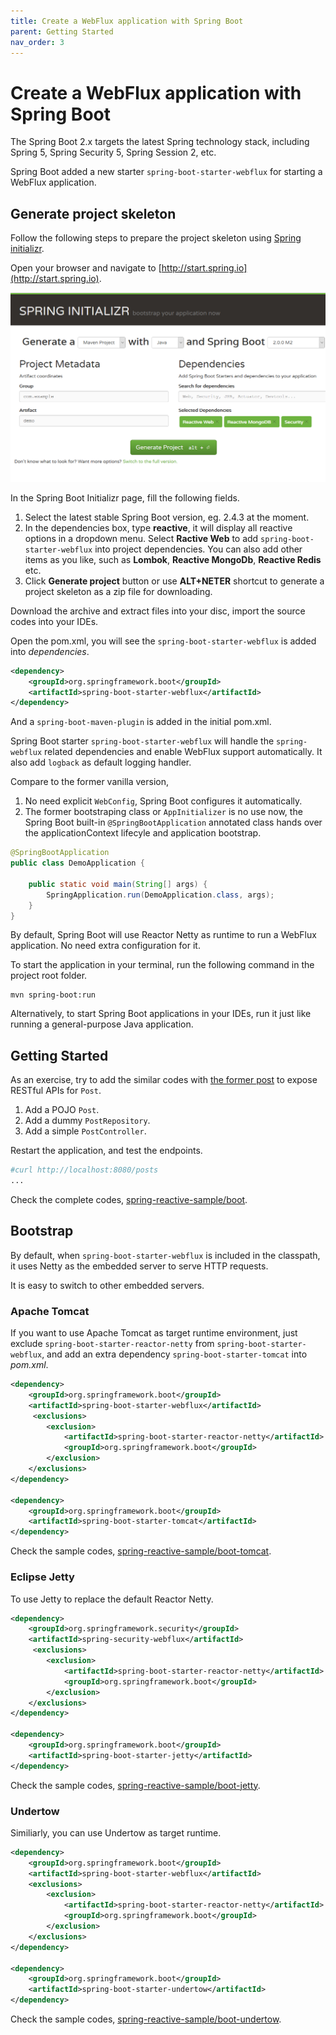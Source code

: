 ```yaml
---
title: Create a WebFlux application with Spring Boot
parent: Getting Started
nav_order: 3
---
```


# Create a WebFlux application with Spring Boot

The Spring Boot 2.x targets the latest Spring technology stack, including Spring 5, Spring Security 5, Spring Session 2, etc. 

Spring Boot added a new starter `spring-boot-starter-webflux` for starting a WebFlux application.


## Generate project skeleton

Follow the following steps to prepare the project skeleton using [Spring initializr](http://start.spring.io).

Open your browser and navigate to [http://start.spring.io](http://start.spring.io). 

![Spring Boot initializer](./init.png)

In the Spring Boot Initializr page, fill the following fields. 

1. Select the latest stable Spring Boot version, eg. 2.4.3 at the moment. 
2. In the dependencies box, type **reactive**, it will display all reactive options in a dropdown menu. Select **Ractive Web** to add `spring-boot-starter-webflux` into project dependencies. You can also add other items as you like, such as **Lombok**, **Reactive MongoDb**, **Reactive Redis** etc.
3. Click **Generate project** button or use **ALT+NETER** shortcut to generate a project skeleton as a zip file for downloading.

Download the archive and extract files into your disc, import the source codes into your IDEs.

Open the pom.xml, you will see the `spring-boot-starter-webflux` is added into *dependencies*.

```xml
<dependency>
	<groupId>org.springframework.boot</groupId>
	<artifactId>spring-boot-starter-webflux</artifactId>
</dependency>
```

And a `spring-boot-maven-plugin` is added in the initial pom.xml.

Spring Boot starter `spring-boot-starter-webflux` will handle the `spring-webflux` related dependencies and enable WebFlux support automatically. It also add `logback` as default logging handler.

Compare to the former vanilla version,

1. No need explicit `WebConfig`, Spring Boot configures it automatically.
2. The former bootstraping class or `AppInitializer` is no use now, the Spring Boot built-in `@SpringBootApplication` annotated class hands over the applicationContext lifecyle and application bootstrap.

```java
@SpringBootApplication
public class DemoApplication {

    public static void main(String[] args) {
        SpringApplication.run(DemoApplication.class, args);
    }
}
```

By default, Spring Boot will use Reactor Netty as runtime to run a WebFlux application. No need extra configuration for it.

To start the application in your terminal, run the following command in the project root folder.

```
mvn spring-boot:run
```

Alternatively, to start Spring Boot applications in your IDEs, run it just like running a general-purpose Java application.


## Getting Started

As an exercise, try to add the similar codes with [the former post](./first.md) to expose RESTful APIs for `Post`.

1. Add a POJO `Post`.
2. Add a dummy `PostRepository`.
3. Add a simple `PostController`.

Restart the application, and test the endpoints.

```bash
#curl http://localhost:8080/posts
...
```

Check the complete codes, [spring-reactive-sample/boot](https://github.com/hantsy/spring-reactive-sample/tree/master/boot-start).

## Bootstrap

By default, when `spring-boot-starter-webflux` is included in the classpath, it uses Netty as the embedded server to serve HTTP requests.

It is easy to switch to other embedded servers.

### Apache Tomcat

If you want to use Apache Tomcat as target runtime environment, just exclude `spring-boot-starter-reactor-netty` from `spring-boot-starter-webflux`, and add an extra dependency `spring-boot-starter-tomcat` into *pom.xml*.

```xml
<dependency>
	<groupId>org.springframework.boot</groupId>
	<artifactId>spring-boot-starter-webflux</artifactId>
	 <exclusions>
		<exclusion>
			<artifactId>spring-boot-starter-reactor-netty</artifactId>
			<groupId>org.springframework.boot</groupId>
		</exclusion>
	</exclusions>
</dependency>

<dependency>
	<groupId>org.springframework.boot</groupId>
	<artifactId>spring-boot-starter-tomcat</artifactId>
</dependency>
```

Check the sample codes, [spring-reactive-sample/boot-tomcat](https://github.com/hantsy/spring-reactive-sample/tree/master/boot-tomcat).

### Eclipse Jetty 

To use Jetty to replace the default Reactor Netty.

```xml
<dependency>
	<groupId>org.springframework.security</groupId>
	<artifactId>spring-security-webflux</artifactId>
	 <exclusions>
		<exclusion>
			<artifactId>spring-boot-starter-reactor-netty</artifactId>
			<groupId>org.springframework.boot</groupId>
		</exclusion>
	</exclusions>
</dependency>

<dependency>
	<groupId>org.springframework.boot</groupId>
	<artifactId>spring-boot-starter-jetty</artifactId>
</dependency>
```

Check the sample codes, [spring-reactive-sample/boot-jetty](https://github.com/hantsy/spring-reactive-sample/tree/master/boot-jetty).

### Undertow

Similiarly, you can use Undertow as target runtime.

```xml
<dependency>
	<groupId>org.springframework.boot</groupId>
	<artifactId>spring-boot-starter-webflux</artifactId>
	<exclusions>
		<exclusion>
			<artifactId>spring-boot-starter-reactor-netty</artifactId>
			<groupId>org.springframework.boot</groupId>
		</exclusion>
	</exclusions>
</dependency>

<dependency>
	<groupId>org.springframework.boot</groupId>
	<artifactId>spring-boot-starter-undertow</artifactId>
</dependency>
```

Check the sample codes, [spring-reactive-sample/boot-undertow](https://github.com/hantsy/spring-reactive-sample/tree/master/boot-undertow).